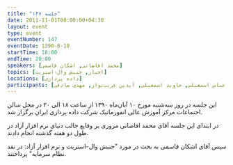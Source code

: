 ```yaml
---
title: "جلسه ۱۴۷"
date: 2011-11-01T00:00:00+04:30
layout: event
type: event
eventNumber: 147
eventDate: 1390-8-10
startTime: 18:00
endTime: 20:00
speakers: [محمد افاضاتی, اشکان قاسمی]
topics: [اخبار, جنبش وال-استریت]
locations: [داده پردازی]
participants: [بهنام توکلی کرمانی, مهدی شیخ حسینی, وحید فردی, حمیدرضا رحیمی, رضا حیدری, مریم باباپور, شاهین وارسته, شهره شادولیان, نازیلا اکبری, عیسی حکمتی زاده, شاهین خادمی, مصطفی میرموسوی, همید عظیمی, مهدی فتاحی, علی رجبی, علی حفاظتی, نوشاد امیری, آتنا گرجی, سمانه جمالی, فرهود فرحناک, حسن بحرینی, مهدی حجاری نژاد, محمد سهراب ثانی, محمد مهدی کاظمی, صادق کاظمی, امیر ابوحمزه, دانیال بهزادی, شهاب رضایی, محمد افاضاتی, اعظم فخری, اعظم کیماسی, الناز سلیمی, فرید علی‌پور, محمد درویش, بهنام بهجت مرندی, اشکان قاسمی, امیل صدق, عباس اسمعیلی, جاوید اسمعیلی, آیدین غریب‌نواز, مهدی صادقی]
---
```

این جلسه در روز سه‌شنبه مورخ ۱۰ آبان‌ماه ۱۳۹۰ از ساعت ۱۸ الی ۲۰ در محل سالن اجتماعات مرکز آموزش عالی انفورماتیک شرکت داده پردازی ایران برگزار شد.

در ابتدای این جلسه آقای محمد افاضاتی مروری بر وقایع جالب دنیای نرم افزار آزاد در طول دو هفته گذشته انجام دادند.

سپس آقای اشکان قاسمی به بحث در مورد "جنبش وال-استریت و نرم افزار آزاد: در نقد نظام سرمایه" پرداختند.